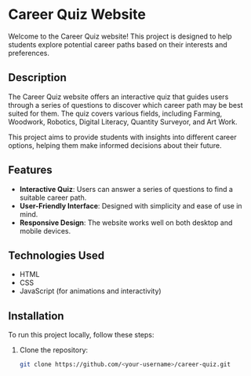 # Career Quiz Website

Welcome to the Career Quiz website! This project is designed to help students explore potential career paths based on their interests and preferences.

## Description

The Career Quiz website offers an interactive quiz that guides users through a series of questions to discover which career path may be best suited for them. The quiz covers various fields, including Farming, Woodwork, Robotics, Digital Literacy, Quantity Surveyor, and Art Work. 

This project aims to provide students with insights into different career options, helping them make informed decisions about their future.

## Features

- **Interactive Quiz**: Users can answer a series of questions to find a suitable career path.
- **User-Friendly Interface**: Designed with simplicity and ease of use in mind.
- **Responsive Design**: The website works well on both desktop and mobile devices.

## Technologies Used

- HTML
- CSS
- JavaScript (for animations and interactivity)

## Installation

To run this project locally, follow these steps:

1. Clone the repository:

   ```bash
   git clone https://github.com/<your-username>/career-quiz.git
